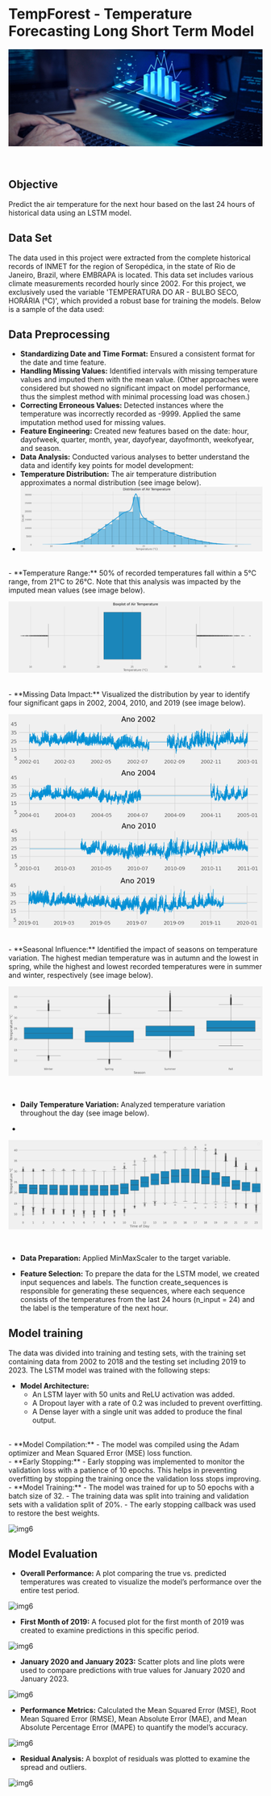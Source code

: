 # TempForest - Temperature Forecasting Long Short Term Model

![cover](https://github.com/GabrielAlvesDS/CarPrice_Pro/blob/main/images/carprice%20pro_cut.jpg)

<br>

## Objective
Predict the air temperature for the next hour based on the last 24 hours of historical data using an LSTM model.

## Data Set
The data used in this project were extracted from the complete historical records of INMET for the region of Seropédica, in the state of Rio de Janeiro, Brazil, where EMBRAPA is located. This data set includes various climate measurements recorded hourly since 2002. For this project, we exclusively used the variable 'TEMPERATURA DO AR - BULBO SECO, HORÁRIA (°C)', which provided a robust base for training the models. Below is a sample of the data used:

## Data Preprocessing
- **Standardizing Date and Time Format:** Ensured a consistent format for the date and time feature.
- **Handling Missing Values:** Identified intervals with missing temperature values and imputed them with the mean value. (Other approaches were considered but showed no significant impact on model performance, thus the simplest method with minimal processing load was chosen.)
- **Correcting Erroneous Values:** Detected instances where the temperature was incorrectly recorded as -9999. Applied the same imputation method used for missing values.
- **Feature Engineering:** Created new features based on the date: hour, dayofweek, quarter, month, year, dayofyear, dayofmonth, weekofyear, and season.
- **Data Analysis:** Conducted various analyses to better understand the data and identify key points for model development:
- **Temperature Distribution:** The air temperature distribution approximates a normal distribution (see image below).
- 
  ![img1](https://github.com/GabrielAlvesDS/TempTrack/blob/main/img/Distribution%20of%20Air%20Temperature.png)
  
<br>
- **Temperature Range:** 50% of recorded temperatures fall within a 5°C range, from 21°C to 26°C. Note that this analysis was impacted by the imputed mean values (see image below).

 ![img2](https://github.com/GabrielAlvesDS/TempTrack/blob/main/img/Boxplot%20of%20Air%20Temperature.png)
 
<br>
- **Missing Data Impact:** Visualized the distribution by year to identify four significant gaps in 2002, 2004, 2010, and 2019 (see image below).

 ![img3](https://github.com/GabrielAlvesDS/TempTrack/blob/main/img/Missing%20values.png)
 
<br>
- **Seasonal Influence:** Identified the impact of seasons on temperature variation. The highest median temperature was in autumn and the lowest in spring, while the highest and lowest recorded temperatures were in summer and winter, respectively (see image below).

 ![img4](https://github.com/GabrielAlvesDS/TempTrack/blob/main/img/Season.png)
 
<br>

- **Daily Temperature Variation:** Analyzed temperature variation throughout the day (see image below).

- 
 ![img5](https://github.com/GabrielAlvesDS/TempTrack/blob/main/img/Hour.png)

<br>

- **Data Preparation:** Applied MinMaxScaler to the target variable.

- **Feature Selection:** To prepare the data for the LSTM model, we created input sequences and labels. The function create_sequences is responsible for generating these sequences, where each sequence consists of the temperatures from the last 24 hours (n_input = 24) and the label is the temperature of the next hour.

  
## Model training
The data was divided into training and testing sets, with the training set containing data from 2002 to 2018 and the testing set including 2019 to 2023.
The LSTM model was trained with the following steps:
- **Model Architecture:**
    - An LSTM layer with 50 units and ReLU activation was added.
    - A Dropout layer with a rate of 0.2 was included to prevent overfitting.
    - A Dense layer with a single unit was added to produce the final output.

<br>
- **Model Compilation:**
    - The model was compiled using the Adam optimizer and Mean Squared Error (MSE) loss function.

<br>
- **Early Stopping:**
    - Early stopping was implemented to monitor the validation loss with a patience of 10 epochs. This helps in preventing overfitting by stopping the training once the validation loss stops improving.

<br>
- **Model Training:**
    - The model was trained for up to 50 epochs with a batch size of 32.
    - The training data was split into training and validation sets with a validation split of 20%.
    - The early stopping callback was used to restore the best weights.

 ![img6](https://github.com/GabrielAlvesDS/TempTrack/blob/main/img/LSTU-output.png)

## Model Evaluation

- **Overall Performance:** A plot comparing the true vs. predicted temperatures was created to visualize the model’s performance over the entire test period.

 ![img6](https://github.com/GabrielAlvesDS/TempTrack/blob/main/img/TruevsPredictedComplete.png)

- **First Month of 2019:** A focused plot for the first month of 2019 was created to examine predictions in this specific period.

 ![img6](https://github.com/GabrielAlvesDS/TempTrack/blob/main/img/TruevsPredicted012019.png)

- **January 2020 and January 2023:** Scatter plots and line plots were used to compare predictions with true values for January 2020 and January 2023.

 ![img6](https://github.com/GabrielAlvesDS/TempTrack/blob/main/img/TruevsPredicted012023.png)

 - **Performance Metrics:** Calculated the Mean Squared Error (MSE), Root Mean Squared Error (RMSE), Mean Absolute Error (MAE), and Mean Absolute Percentage Error (MAPE) to quantify the model’s accuracy.

 ![img6](https://github.com/GabrielAlvesDS/TempTrack/blob/main/img/FinalMetrics.png)

- **Residual Analysis:** A boxplot of residuals was plotted to examine the spread and outliers.

 ![img6](https://github.com/GabrielAlvesDS/TempTrack/blob/main/img/BoxplotResidual.png)
